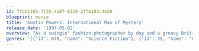 ```yaml
---
id: 7fbb1165-7f25-4107-8210-2ff6183c4e20
blueprint: movie
title: 'Austin Powers: International Man of Mystery'
release_date: '1997-05-02'
overview: "As a swingin' fashion photographer by day and a groovy British superagent by night, Austin Powers is the '60s' most shagadelic spy, baby! But can he stop megalomaniac Dr. Evil after the bald villain freezes himself and unthaws in the '90s? With the help of sexy sidekick Vanessa Kensington, he just might."
genres: '[{"id": 878, "name": "Science Fiction"}, {"id": 35, "name": "Comedy"}, {"id": 80, "name": "Crime"}]'
---
```

